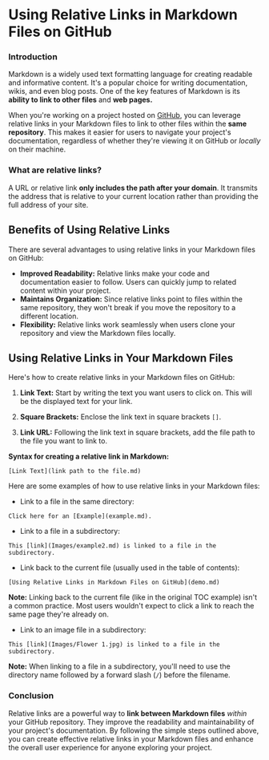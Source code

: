 # Using Relative Links in Markdown Files on GitHub

### Introduction

Markdown is a widely used text formatting language for creating readable and informative content. It's a popular choice for writing documentation, wikis, and even blog posts. One of the key features of Markdown is its **ability to link to other files** and **web pages.**

When you're working on a project hosted on [GitHub](https://github.com/), you can leverage relative links in your Markdown files to link to other files within the **same repository**. This makes it easier for users to navigate your project's documentation, regardless of whether they're viewing it on GitHub or *locally* on their machine.

### What are relative links?
A URL or relative link **only includes the path after your domain**. It transmits the address that is relative to your current location rather than providing the full address of your site.

## Benefits of Using Relative Links

There are several advantages to using relative links in your Markdown files on GitHub:

-   **Improved Readability:** Relative links make your code and documentation easier to follow. Users can quickly jump to related content within your project.
-   **Maintains Organization:** Since relative links point to files within the same repository, they won't break if you move the repository to a different location.
-   **Flexibility:** Relative links work seamlessly when users clone your repository and view the Markdown files locally.

## Using Relative Links in Your Markdown Files

Here's how to create relative links in your Markdown files on GitHub:

1.  **Link Text:** Start by writing the text you want users to click on. This will be the displayed text for your link.
    
2.  **Square Brackets:** Enclose the link text in square brackets `[]`.
    
3.  **Link URL:** Following the link text in square brackets, add the file path to the file you want to link to.


**Syntax for creating a relative link in Markdown:**

```
[Link Text](link path to the file.md)
```
Here are some examples of how to use relative links in your Markdown files:

-   Link to a file in the same directory:
```
Click here for an [Example](example.md).
```

-   Link to a file in a subdirectory:
```
This [link](Images/example2.md) is linked to a file in the subdirectory.
```

-   Link back to the current file (usually used in the table of contents):
```
[Using Relative Links in Markdown Files on GitHub](demo.md)
```
**Note:** Linking back to the current file (like in the original TOC example) isn't a common practice. Most users wouldn't expect to click a link to reach the same page they're already on.

- Link to an image file in a subdirectory:

```
This [link](Images/Flower 1.jpg) is linked to a file in the subdirectory.
```

**Note:** When linking to a file in a subdirectory, you'll need to use the directory name followed by a forward slash (`/`) before the filename.

### Conclusion

Relative links are a powerful way to **link between Markdown files** *within* your GitHub repository. They improve the readability and maintainability of your project's documentation. By following the simple steps outlined above, you can create effective relative links in your Markdown files and enhance the overall user experience for anyone exploring your project. 
